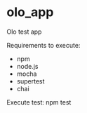 # olo_app
Olo test app


Requirements to execute:
- npm
- node.js
- mocha
- supertest
- chai

Execute test:
npm test

